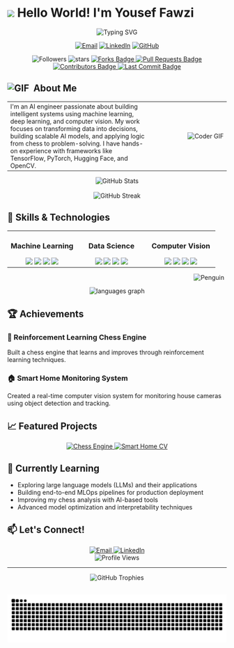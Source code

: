 # <img src="https://raw.githubusercontent.com/TheDudeThatCode/TheDudeThatCode/master/Assets/Hi.gif"  width="29px"> Hello World! I'm Yousef Fawzi


<div align="center">
  <img src="https://readme-typing-svg.herokuapp.com?font=Fira+Code&pause=1000&color=8be9fd&center=true&vCenter=true&width=435&lines=AI+Engineer+%7C+Chess+Master;Computer+Vision+Specialist;LLMs+Enthusiast" alt="Typing SVG" />
</div>

<p align="center">
  <a href="mailto:youseffawzi@example.com"><img src="https://img.shields.io/badge/Email-D14836?style=for-the-badge&logo=gmail&logoColor=white" alt="Email" /></a>
  <a href="https://linkedin.com/in/youseffawzi"><img src="https://img.shields.io/badge/LinkedIn-0077B5?style=for-the-badge&logo=linkedin&logoColor=white" alt="LinkedIn" /></a>
  <a href="https://github.com/Losif01"><img src="https://img.shields.io/badge/GitHub-100000?style=for-the-badge&logo=github&logoColor=white" alt="GitHub" /></a>
</p>

<p align="center">
  <img alt="Followers" src="https://img.shields.io/github/followers/Losif01?label=Followers&style=social">
  <img src="https://img.shields.io/github/stars/Losif01?label=Stars" alt="stars">
  <!-- Replace with your featured repo if needed -->
  <a href="https://github.com/Losif01/chess-engine">
    <img src="https://img.shields.io/github/forks/Losif01/chess-engine?label=Forks" alt="Forks Badge"/>
  </a>
  <a href="https://github.com/Losif01/chess-engine">
    <img src="https://img.shields.io/github/issues-pr/Losif01/chess-engine?style=flat-square" alt="Pull Requests Badge"/>
  </a>
  <a href="https://github.com/Losif01/chess-engine">
    <img src="https://img.shields.io/github/contributors/Losif01/chess-engine?style=flat-square" alt="Contributors Badge"/>
  </a>
  <a href="https://github.com/Losif01/chess-engine">
    <img src="https://img.shields.io/github/last-commit/Losif01/chess-engine?style=flat-square" alt="Last Commit Badge"/>
  </a>
</p>

## <img alt="GIF" src="https://github.com/SP-XD/SP-XD/blob/main/images/Developer.gif" width="25" /> &nbsp;About Me   

<table>
  <tr>
    <td width="65%" valign="top">
       I'm an AI engineer passionate about building intelligent systems using machine learning, deep learning, and computer vision. My work focuses on transforming data into decisions, building scalable AI models, and applying logic from chess to problem-solving. I have hands-on experience with frameworks like TensorFlow, PyTorch, Hugging Face, and OpenCV.
    </td>
    <td width="35%" align="right">
      <img src="https://i.imgflip.com/65efzo.gif"  height="150" alt="Coder GIF"/>
    </td>
  </tr>
</table>

<div align="center">
  <img src="https://github-readme-stats.vercel.app/api?username=Losif01&show_icons=true&theme=dracula&hide_border=true" alt="GitHub Stats" />
  <br><br>
  <img src="https://github-readme-streak-stats.herokuapp.com/?user=Losif01&theme=dracula" alt="GitHub Streak" />
</div>

## 🚀 Skills & Technologies   

<table>
  <tr>
    <td valign="top" width="33%">
      <h3 align="center">Machine Learning</h3>
      <div align="center">  
        <img src="https://img.shields.io/badge/TensorFlow-FF6F00?style=for-the-badge&logo=tensorflow&logoColor=white" />
        <img src="https://img.shields.io/badge/PyTorch-EE4C2C?style=for-the-badge&logo=pytorch&logoColor=white" />
        <img src="https://img.shields.io/badge/Keras-D00000?style=for-the-badge&logo=keras&logoColor=white" />
        <img src="https://img.shields.io/badge/HuggingFace-B532FF?style=for-the-badge&logo=huggingface&logoColor=white" />
      </div>
    </td>
    <td valign="top" width="33%">
      <h3 align="center">Data Science</h3>
      <div align="center">  
        <img src="https://img.shields.io/badge/Pandas-150458?style=for-the-badge&logo=pandas&logoColor=white" />
        <img src="https://img.shields.io/badge/Numpy-013243?style=for-the-badge&logo=numpy&logoColor=white" />
        <img src="https://img.shields.io/badge/Scikit--Learn-F7931E?style=for-the-badge&logo=scikit-learn&logoColor=white" />
        <img src="https://img.shields.io/badge/Seaborn-71ADBC?style=for-the-badge&logo=seaborn&logoColor=white" />
      </div>
    </td>
    <td valign="top" width="33%">
      <h3 align="center">Computer Vision</h3>
      <div align="center">  
        <img src="https://img.shields.io/badge/OpenCV-273AC7?style=for-the-badge&logo=opencv&logoColor=white" />
        <img src="https://img.shields.io/badge/Plotly-FACE35?style=for-the-badge&logo=plotly&logoColor=black" />
        <img src="https://img.shields.io/badge/Kaggle-20BEFF?style=for-the-badge&logo=kaggle&logoColor=white" />
        <img src="https://img.shields.io/badge/PIL-DD4F4F?style=for-the-badge&logo=python&logoColor=white" />
      </div>
    </td>
  </tr>
</table>

<img align="right" src="https://raw.githubusercontent.com/Tarikul-Islam-Anik/Animated-Fluent-Emojis/master/Emojis/Animals/Penguin.png" alt="Penguin" width="15%" /><br>

<div align="center">
  <img src="https://github-readme-stats.vercel.app/api/top-langs?username=Losif01&locale=en&hide_title=false&layout=compact&card_width=320&langs_count=5&theme=dracula&hide_border=false" height="150" alt="languages graph" />
</div>

## 🏆 Achievements 

### 🎯 Reinforcement Learning Chess Engine
Built a chess engine that learns and improves through reinforcement learning techniques.

### 🏠 Smart Home Monitoring System
Created a real-time computer vision system for monitoring house cameras using object detection and tracking.

## 📈 Featured Projects  

<div align="center">

  <!-- 🧠 Chess Engine -->
  <a href="https://github.com/Losif01/chess-engine">   
    <img src="https://img.shields.io/badge/Chess_Engine-273AC7?style=for-the-badge&logo=python&logoColor=white" alt="Chess Engine" />
  </a>

  <!-- 🖼 Smart Home CV -->
  <a href="https://github.com/Losif01/smart-home-cv">
    <img src="https://img.shields.io/badge/Smart_Home_CV-FF6F00?style=for-the-badge&logo=opencv&logoColor=white" alt="Smart Home CV" />
  </a>

</div>

## 🧠 Currently Learning 

- Exploring large language models (LLMs) and their applications
- Building end-to-end MLOps pipelines for production deployment
- Improving my chess analysis with AI-based tools
- Advanced model optimization and interpretability techniques

## 📫 Let's Connect!
<div align="center">
  <a href="mailto:youseffawzi@example.com">
    <img src="https://img.shields.io/badge/Email-D14836?style=for-the-badge&logo=gmail&logoColor=white" alt="Email" />
  </a>
  <a href="https://linkedin.com/in/youseffawzi">
    <img src="https://img.shields.io/badge/LinkedIn-0077B5?style=for-the-badge&logo=linkedin&logoColor=white" alt="LinkedIn" />
  </a>
</div>

<div align="center">
  <img src="https://komarev.com/ghpvc/?username=Losif01&style=flat-square&color=blue" alt="Profile Views" />
</div>

---

<div align="center">
  <img src="https://github-profile-trophy.vercel.app/?username=Losif01&theme=dracula&column=7&no-frame=true" alt="GitHub Trophies" />
</div>

<br clear="both">

<p align="center">
  <img src="https://raw.githubusercontent.com/HendRamadan1/HendRamadan1/output/snake.svg" alt="Snake animation" />
</p>
